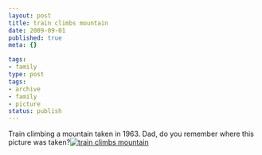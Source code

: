 ```yaml
---
layout: post
title: train climbs mountain
date: 2009-09-01
published: true
meta: {}

tags:
- family
type: post
tags:
- archive
- family
- picture
status: publish
---
```

Train climbing a mountain taken in 1963.  Dad, do you remember where this picture was taken?[![train climbs mountain](http://media.eick.us/2011/05/335017397_298fd60144.jpg)](http://www.flickr.com/photos/andreweick/335017397/ "train climbs mountain by AndrewEick, on Flickr")
